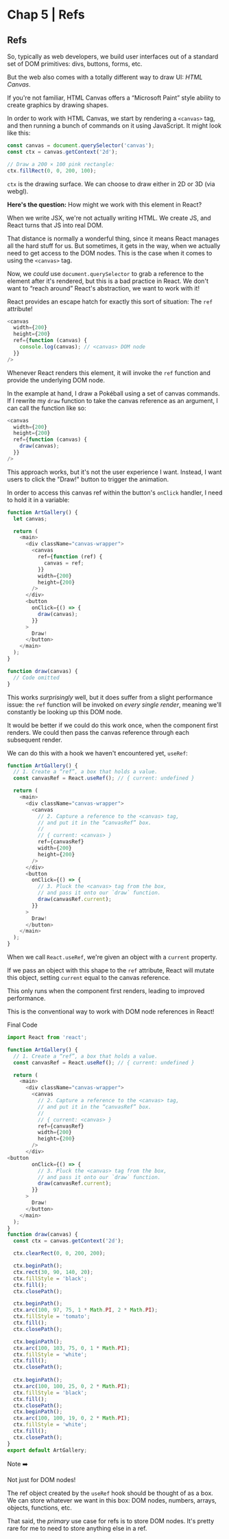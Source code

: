 # Chap 5 | Refs

## Refs

So, typically as web developers, we build user interfaces out of a standard set of DOM primitives: divs, buttons, forms, etc.

But the web also comes with a totally different way to draw UI: *HTML Canvas*.

If you're not familiar, HTML Canvas offers a “Microsoft Paint” style ability to create graphics by drawing shapes.

In order to work with HTML Canvas, we start by rendering a `<canvas>` tag, and then running a bunch of commands on it using JavaScript. It might look like this:

```js
const canvas = document.querySelector('canvas');
const ctx = canvas.getContext('2d');

// Draw a 200 × 100 pink rectangle:
ctx.fillRect(0, 0, 200, 100);
```

`ctx` is the drawing surface. We can choose to draw either in 2D or 3D (via webgl).

**Here's the question:** How might we work with this element in React?

When we write JSX, we're not actually writing HTML. We create JS, and React turns that JS into real DOM.

That distance is normally a wonderful thing, since it means React  manages all the hard stuff for us. But sometimes, it gets in the way,  when we actually need to get access to the DOM nodes. This is the case  when it comes to using the `<canvas>` tag.

Now, we *could* use `document.querySelector` to grab a reference to the element after it's rendered, but this is a bad  practice in React. We don't want to “reach around” React's abstraction,  we want to work with it!

React provides an escape hatch for exactly this sort of situation: The `ref` attribute!

```js
<canvas
  width={200}
  height={200}
  ref={function (canvas) {
    console.log(canvas); // <canvas> DOM node
  }}
/>
```

Whenever React renders this element, it will invoke the `ref` function and provide the underlying DOM node.

In the example at hand, I draw a Pokéball using a set of canvas commands. If I rewrite my `draw` function to take the canvas reference as an argument, I can call the function like so:

```js
<canvas
  width={200}
  height={200}
  ref={function (canvas) {
    draw(canvas);
  }}
/>
```

This  approach works, but it's not the user experience I want. Instead, I want users to click the "Draw!" button to trigger the animation.

In order to access this canvas ref within the button's `onClick` handler, I need to hold it in a variable:

```js
function ArtGallery() {
  let canvas;

  return (
    <main>
      <div className="canvas-wrapper">
        <canvas
          ref={function (ref) {
            canvas = ref;
          }}
          width={200}
          height={200}
        />
      </div>
      <button
        onClick={() => {
          draw(canvas);
        }}
      >
        Draw!
      </button>
    </main>
  );
}

function draw(canvas) {
  // Code omitted
}
```

This works *surprisingly* well, but it does suffer from a slight performance issue: the `ref` function will be invoked on *every single render*, meaning we'll constantly be looking up this DOM node.

It would be better if we could do this work once, when the component first renders. We could then pass the canvas reference through each  subsequent render.

We can do this with a hook we haven't encountered yet, `useRef`:

```js
function ArtGallery() {
  // 1. Create a “ref”, a box that holds a value.
  const canvasRef = React.useRef(); // { current: undefined }

  return (
    <main>
      <div className="canvas-wrapper">
        <canvas
          // 2. Capture a reference to the <canvas> tag,
          // and put it in the “canvasRef” box.
          //
          // { current: <canvas> }
          ref={canvasRef}
          width={200}
          height={200}
        />
      </div>
      <button
        onClick={() => {
          // 3. Pluck the <canvas> tag from the box,
          // and pass it onto our `draw` function.
          draw(canvasRef.current);
        }}
      >
        Draw!
      </button>
    </main>
  );
}
```

When we call `React.useRef`, we're given an object with a `current` property.

If we pass an object with this shape to the `ref` attribute, React will mutate this object, setting `current` equal to the canvas reference.

This only runs when the component first renders, leading to improved performance.

This is the conventional way to work with DOM node references in React!

Final Code

```js
import React from 'react';

function ArtGallery() {
  // 1. Create a “ref”, a box that holds a value.
  const canvasRef = React.useRef(); // { current: undefined }

  return (
    <main>
      <div className="canvas-wrapper">
        <canvas
          // 2. Capture a reference to the <canvas> tag,
          // and put it in the “canvasRef” box.
          //
          // { current: <canvas> }
          ref={canvasRef}
          width={200}
          height={200}
        />
      </div>
<button
        onClick={() => {
          // 3. Pluck the <canvas> tag from the box,
          // and pass it onto our `draw` function.
          draw(canvasRef.current);
        }}
      >
        Draw!
      </button>
    </main>
  );
}
function draw(canvas) {
  const ctx = canvas.getContext('2d');

  ctx.clearRect(0, 0, 200, 200);

  ctx.beginPath();
  ctx.rect(30, 90, 140, 20);
  ctx.fillStyle = 'black';
  ctx.fill();
  ctx.closePath();

  ctx.beginPath();
  ctx.arc(100, 97, 75, 1 * Math.PI, 2 * Math.PI);
  ctx.fillStyle = 'tomato';
  ctx.fill();
  ctx.closePath();

  ctx.beginPath();
  ctx.arc(100, 103, 75, 0, 1 * Math.PI);
  ctx.fillStyle = 'white';
  ctx.fill();
  ctx.closePath();
  
  ctx.beginPath();
  ctx.arc(100, 100, 25, 0, 2 * Math.PI);
  ctx.fillStyle = 'black';
  ctx.fill();
  ctx.closePath();
  ctx.beginPath();
  ctx.arc(100, 100, 19, 0, 2 * Math.PI);
  ctx.fillStyle = 'white';
  ctx.fill();
  ctx.closePath();
}
export default ArtGallery;
```

Note ➡️

Not just for DOM nodes!  

The ref object created by the `useRef` hook should be thought of as a box. We can store whatever we want in  this box: DOM nodes, numbers, arrays, objects, functions, etc.

That said, the *primary* use case for refs is to store DOM nodes. It's pretty rare for me to need to store anything else in a ref.